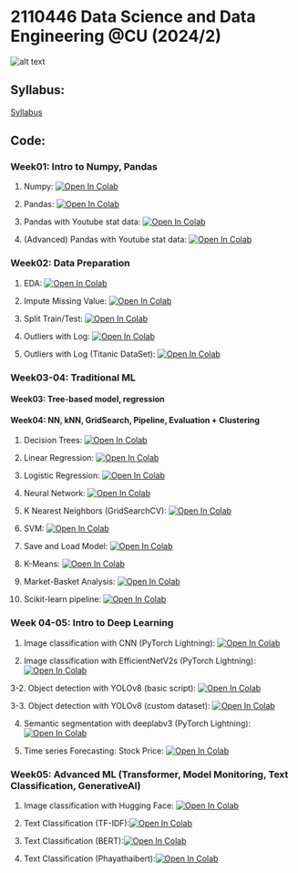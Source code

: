 # 2110446 Data Science and Data Engineering @CU (2024/2)

![alt text](https://github.com/pvateekul/2110446_DSDE_2024s2/blob/main/image/meme.jpeg?raw=true)

## Syllabus:

[Syllabus](slide/DSDE_Syllabus_2024s2.pdf)

## Code:

### Week01: Intro to Numpy, Pandas

1. Numpy: [![Open In Colab](https://github.com/pvateekul/2110446_DSDE_2024s2/blob/main/image/colab-badge.svg?raw=true)](https://colab.research.google.com/github/pvateekul/2110446_DSDE_2024s2/blob/main/code/Week01_Intro_Pandas/1_Numpy.ipynb)

2. Pandas: [![Open In Colab](https://github.com/pvateekul/2110446_DSDE_2024s2/blob/main/image/colab-badge.svg?raw=true)](https://colab.research.google.com/github/pvateekul/2110446_DSDE_2024s2/blob/main/code/Week01_Intro_Pandas/2_Pandas.ipynb)

3. Pandas with Youtube stat data: [![Open In Colab](https://github.com/pvateekul/2110446_DSDE_2024s2/blob/main/image/colab-badge.svg?raw=true)](<https://colab.research.google.com/github/pvateekul/2110446_DSDE_2024s2/blob/main/code/Week01_Intro_Pandas/3_Pandas_%28Dataset_Trending_YouTube_Video_Statistics%29.ipynb>)

4. (Advanced) Pandas with Youtube stat data: [![Open In Colab](https://github.com/pvateekul/2110446_DSDE_2024s2/blob/main/image/colab-badge.svg?raw=true)](<https://colab.research.google.com/github/pvateekul/2110446_DSDE_2024s2/blob/main/code/Week01_Intro_Pandas/4_Advanced_Pandas_%28Dataset_Trending_YouTube_Video_Statistics%29.ipynb>)
<!-- 
Assignment (Pandas with Youtube stat data): [![Open In Colab](https://github.com/pvateekul/2110446_DSDE_2024s2/blob/main/image/colab-badge.svg?raw=true)](https://colab.research.google.com/github/pvateekul/2110446_DSDE_2024s2/blob/main/code/Week01_Intro_Pandas/5_PandasAssignment.ipynb) -->

### Week02: Data Preparation

1. EDA: [![Open In Colab](https://raw.githubusercontent.com/pvateekul/2110446_DSDE_2024s2/main/image/colab-badge.svg)](https://colab.research.google.com/github/pvateekul/2110446_DSDE_2024s2/blob/main/code/Week02_DataPrep/Lab1_LoansDataSet.ipynb)

2. Impute Missing Value: [![Open In Colab](https://raw.githubusercontent.com/pvateekul/2110446_DSDE_2024s2/main/image/colab-badge.svg)](https://colab.research.google.com/github/pvateekul/2110446_DSDE_2024s2/blob/main/code/Week02_DataPrep/Lab2_ImputeMissingValue.ipynb)

3. Split Train/Test: [![Open In Colab](https://raw.githubusercontent.com/pvateekul/2110446_DSDE_2024s2/main/image/colab-badge.svg)](https://colab.research.google.com/github/pvateekul/2110446_DSDE_2024s2/blob/main/code/Week02_DataPrep/Lab3_SplitTrainTest.ipynb)

4. Outliers with Log: [![Open In Colab](https://raw.githubusercontent.com/pvateekul/2110446_DSDE_2024s2/main/image/colab-badge.svg)](https://colab.research.google.com/github/pvateekul/2110446_DSDE_2024s2/blob/main/code/Week02_DataPrep/Lab4_Outliers_Titanic.ipynb)

5. Outliers with Log (Titanic DataSet): [![Open In Colab](https://raw.githubusercontent.com/pvateekul/2110446_DSDE_2024s2/main/image/colab-badge.svg)](https://colab.research.google.com/github/pvateekul/2110446_DSDE_2024s2/blob/main/code/Week02_DataPrep/Lab5_Outliers_Boston_%28optional%29.ipynb)

### Week03-04: Traditional ML
#### Week03: Tree-based model, regression
#### Week04: NN, kNN, GridSearch, Pipeline, Evaluation + Clustering

1. Decision Trees: [![Open In Colab](https://raw.githubusercontent.com/pvateekul/2110446_DSDE_2024s2/main/image/colab-badge.svg)](https://colab.research.google.com/github/pvateekul/2110446_DSDE_2024s2/blob/main/code/Week03_ML/1_Decision_Trees_Random_Forests_v3.ipynb)

2. Linear Regression: [![Open In Colab](https://raw.githubusercontent.com/pvateekul/2110446_DSDE_2024s2/main/image/colab-badge.svg)](https://colab.research.google.com/github/pvateekul/2110446_DSDE_2024s2/blob/main/code/Week03_ML/2_Linear_Regression_v2.ipynb)

3. Logistic Regression: [![Open In Colab](https://raw.githubusercontent.com/pvateekul/2110446_DSDE_2024s2/main/image/colab-badge.svg)](https://colab.research.google.com/github/pvateekul/2110446_DSDE_2024s2/blob/main/code/Week03_ML/3_Logistic_Regression_v2.ipynb)

4. Neural Network: [![Open In Colab](https://raw.githubusercontent.com/pvateekul/2110446_DSDE_2024s2/main/image/colab-badge.svg)](https://colab.research.google.com/github/pvateekul/2110446_DSDE_2024s2/blob/main/code/Week03_ML/4_Neural_Network_v3.ipynb)

5. K Nearest Neighbors (GridSearchCV): [![Open In Colab](https://raw.githubusercontent.com/pvateekul/2110446_DSDE_2024s2/main/image/colab-badge.svg)](https://colab.research.google.com/github/pvateekul/2110446_DSDE_2024s2/blob/main/code/Week03_ML/5_K_Nearest_Neighbors_v2_update_09012025.ipynb)

6. SVM: [![Open In Colab](https://raw.githubusercontent.com/pvateekul/2110446_DSDE_2024s2/main/image/colab-badge.svg)](https://colab.research.google.com/github/pvateekul/2110446_DSDE_2024s2/blob/main/code/Week03_ML/6_Support_Vector_Machine_v2.ipynb)

7. Save and Load Model: [![Open In Colab](https://raw.githubusercontent.com/pvateekul/2110446_DSDE_2024s2/main/image/colab-badge.svg)](https://colab.research.google.com/github/pvateekul/2110446_DSDE_2024s2/blob/main/code/Week03_ML/7_Save_Load_Model_v2.ipynb)

8. K-Means: [![Open In Colab](https://raw.githubusercontent.com/pvateekul/2110446_DSDE_2024s2/main/image/colab-badge.svg)](https://colab.research.google.com/github/pvateekul/2110446_DSDE_2024s2/blob/main/code/Week03_ML/8_K_Means_Clustering_v2.ipynb)

9. Market-Basket Analysis: [![Open In Colab](https://raw.githubusercontent.com/pvateekul/2110446_DSDE_2024s2/main/image/colab-badge.svg)](https://colab.research.google.com/github/pvateekul/2110446_DSDE_2024s2/blob/main/code/Week03_ML/9_Market_Basket_Intro_v2.ipynb)

10. Scikit-learn pipeline: [![Open In Colab](https://raw.githubusercontent.com/pvateekul/2110446_DSDE_2024s2/main/image/colab-badge.svg)](https://colab.research.google.com/github/pvateekul/2110446_DSDE_2024s2/blob/main/code/Week03_ML/10_Scikit_learn_Pipeline.ipynb)

### Week 04-05: Intro to Deep Learning

1. Image classification with CNN (PyTorch Lightning): [![Open In Colab](https://raw.githubusercontent.com/pvateekul/2110446_DSDE_2024s2/main/image/colab-badge.svg)](https://colab.research.google.com/github/pvateekul/2110446_DSDE_2024s2/blob/main/code/Week04_DL/1_Image_classification_CIFAR10_CNN(lightning).ipynb)

2. Image classification with EfficientNetV2s (PyTorch Lightning): [![Open In Colab](https://raw.githubusercontent.com/pvateekul/2110446_DSDE_2023s2/main/img/colab-badge.svg)](https://colab.research.google.com/github/pvateekul/2110446_DSDE_2024s2/blob/main/code/Week04_DL/2_Image_classification_Animal_EfficientNetV2(lightning).ipynb)

3-2. Object detection with YOLOv8 (basic script): [![Open In Colab](https://raw.githubusercontent.com/pvateekul/2110446_DSDE_2023s2/main/img/colab-badge.svg)](https://colab.research.google.com/github/pvateekul/2110446_DSDE_2024s2/blob/main/code/Week04_DL/3_2_Object_detection_VOCDetection_yolov8_basic.ipynb)

3-3. Object detection with YOLOv8 (custom dataset): [![Open In Colab](https://raw.githubusercontent.com/pvateekul/2110446_DSDE_2023s2/main/img/colab-badge.svg)](https://colab.research.google.com/github/pvateekul/2110531_DSDE_2024s1/blob/main/code/Week04_DL/3_3_Object_detection_VOCDetection_yolov8_advanced.ipynb)

4. Semantic segmentation with deeplabv3 (PyTorch Lightning): [![Open In Colab](https://raw.githubusercontent.com/pvateekul/2110446_DSDE_2023s2/main/img/colab-badge.svg)](https://colab.research.google.com/github/pvateekul/2110446_DSDE_2024s2/blob/main/code/Week04_DL/4_Semantic_segmentation_Camseq_deeplabv3_DataInGD(lightning).ipynb)

5. Time series Forecasting: Stock Price: [![Open In Colab](https://raw.githubusercontent.com/pvateekul/2110446_DSDE_2023s2/main/img/colab-badge.svg)](https://colab.research.google.com/github/pvateekul/2110446_DSDE_2024s2/blob/main/code/Week04_DL/5_Time_series_forecasting_DataInGD_update.ipynb)


### Week05: Advanced ML (Transformer, Model Monitoring, Text Classification, GenerativeAI)

1. Image classification with Hugging Face: [![Open In Colab](https://raw.githubusercontent.com/pvateekul/2110446_DSDE_2024s2/main/image/colab-badge.svg)](https://colab.research.google.com/github/pvateekul/2110446_DSDE_2024s2/blob/main/code/Week05_AdvancedML/1_Huggingface_image_classification_2024.ipynb)

2. Text Classification (TF-IDF):[![Open In Colab](https://raw.githubusercontent.com/pvateekul/2110446_DSDE_2024s2/main/image/colab-badge.svg)](https://colab.research.google.com/github.com/pvateekul/2110446_DSDE_2024s2/blob/main/code/Week05_AdvancedML/4_1_tfidf_for_Sentiment_Analysis.ipynb)
   
3. Text Classification (BERT):[![Open In Colab](https://raw.githubusercontent.com/pvateekul/2110446_DSDE_2024s2/main/image/colab-badge.svg)](https://colab.research.google.com/github.com/pvateekul/2110446_DSDE_2024s2/blob/main/code/Week05_AdvancedML/4_2_NLP_Transfer_Learning_for_Text_Classification_Using_Hugging_Face_Transformers_Trainer.ipynb)
   
4. Text Classification (Phayathaibert):[![Open In Colab](https://raw.githubusercontent.com/pvateekul/2110446_DSDE_2024s2/main/image/colab-badge.svg)](https://colab.research.google.com/github.com/pvateekul/2110446_DSDE_2024s2/blob/main/code/Week05_AdvancedML/4_3_Wongnai_Review_Rating_Classifiacation_(Pytorch_lightning).ipynb)
   
<!--
2-1. Model Monitoring with MLflow: [![Open In Colab](https://raw.githubusercontent.com/pvateekul/2110446_DSDE_2024s2/main/image/colab-badge.svg)](https://colab.research.google.com/github/pvateekul/2110446_DSDE_2024s2/blob/main/code/Week05_AdvancedML/2_1_MLflow_2024.ipynb)

2-2. Model Monitoring with Tensorboard: [![Open In Colab](https://raw.githubusercontent.com/pvateekul/2110446_DSDE_2024s2/main/image/colab-badge.svg)](https://colab.research.google.com/github/pvateekul/2110446_DSDE_2024s2/blob/main/code/Week05_AdvancedML/2_2_Image_classification_Animal_EfficientNetB1_Tensorboard.ipynb)

2-3. Model Monitoring with Weight and Biases: [![Open In Colab](https://raw.githubusercontent.com/pvateekul/2110446_DSDE_2024s2/main/image/colab-badge.svg)](https://colab.research.google.com/github/pvateekul/2110446_DSDE_2024s2/blob/main/code/Week05_AdvancedML/2_3_Image_classification_Animal_EfficientNetB1_WandB.ipynb)

-->
